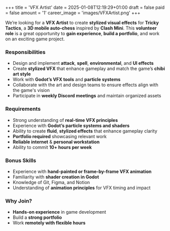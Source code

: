 ﻿+++
title = 'VFX Artist'
date = 2025-01-08T12:19:29+01:00
draft = false
paid = false
amount = '1'
career_image = 'images/VFXArtist.png'
+++

We’re looking for a **VFX Artist** to create **stylized visual effects** for **Tricky Tactics**, a **3D mobile auto-chess** inspired by **Clash Mini**. This **volunteer role** is a great opportunity to **gain experience**, **build a portfolio**, and work on an exciting game project.

### Responsibilities
- Design and implement **attack**, **spell**, **environmental**, and **UI effects**
- Create **stylized VFX** that enhance gameplay and match the game’s **chibi art style**
- Work with **Godot’s VFX tools** and **particle systems**
- Collaborate with the art and design teams to ensure effects align with the game's vision
- Participate in **weekly Discord meetings** and maintain organized assets

### Requirements
- Strong understanding of **real-time VFX principles**
- Experience with **Godot’s particle systems and shaders**
- Ability to create **fluid**, **stylized effects** that enhance gameplay clarity
- **Portfolio required** showcasing relevant work
- **Reliable internet** & **personal workstation**
- Ability to commit **10+ hours per week**

### Bonus Skills
- Experience with **hand-painted or frame-by-frame VFX animation**
- Familiarity with **shader creation in Godot**
- Knowledge of Git, Figma, and Notion
- Understanding of **animation principles** for VFX timing and impact

### Why Join?
- **Hands-on experience** in game development
- Build a **strong portfolio**
- Work **remotely with flexible hours**
